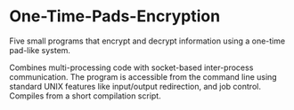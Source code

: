 # One-Time-Pads-Encryption
Five small programs that encrypt and decrypt information using a one-time pad-like system.

Combines multi-processing code with socket-based inter-process communication. The program is accessible from the command line using standard UNIX features like input/output redirection, and job control. Compiles from a short compilation script.
